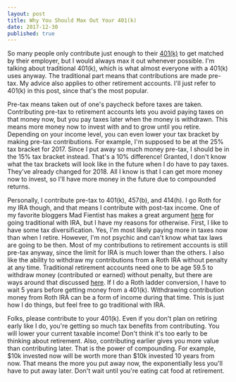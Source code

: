 ```yaml
---
layout: post
title: Why You Should Max Out Your 401(k)
date: 2017-12-30
published: true
---
```

So many people only contribute just enough to their [401(k)](https://en.wikipedia.org/wiki/401(k)) to get matched by their employer, but I would always max it out whenever possible. I'm talking about traditional 401(k), which is what almost everyone with a 401(k) uses anyway. The traditional part means that contributions are made pre-tax. My advice also applies to other retirement accounts. I'll just refer to 401(k) in this post, since that's the most popular.

Pre-tax means taken out of one's paycheck before taxes are taken. Contributing pre-tax to retirement accounts lets you avoid paying taxes on that money now, but you pay taxes later when the money is withdrawn. This means more money now to invest with and to grow until you retire. Depending on your income level, you can even lower your tax bracket by making pre-tax contributions. For example, I'm supposed to be at the 25% tax bracket for 2017. Since I put away so much money pre-tax, I should be in the 15% tax bracket instead. That's a 10% difference! Granted, I don't know what the tax brackets will look like in the future when I do have to pay taxes. They've already changed for 2018. All I know is that I can get more money now to invest, so I'll have more money in the future due to compounded returns.

Personally, I contribute pre-tax to 401(k), 457(b), and 414(h). I go Roth for my IRA though, and that means I contribute with post-tax income. One of my favorite bloggers Mad Fientist has makes a great argument [here](https://www.madfientist.com/traditional-ira-vs-roth-ira/) for going traditional with IRA, but I have my reasons for otherwise. First, I like to have some tax diversification. Yes, I'm most likely paying more in taxes now than when I retire. However, I'm not psychic and can't know what tax laws are going to be then. Most of my contributions to retirement accounts is still pre-tax anyway, since the limit for IRA is much lower than the others. I also like the ability to withdraw my contributions from a Roth IRA without penalty at any time. Traditional retirement accounts need one to be age 59.5 to withdraw money (contributed or earned) without penalty, but there are ways around that discussed [here](https://www.madfientist.com/how-to-access-retirement-funds-early/). If I do a Roth ladder conversion, I have to wait 5 years before getting money from a 401(k). Withdrawing contribution money from Roth IRA can be a form of income during that time. This is just how I do things, but feel free to go traditional with IRA.

Folks, please contribute to your 401(k). Even if you don't plan on retiring early like I do, you're getting so much tax benefits from contributing. You will lower your current taxable income! Don't think it's too early to be thinking about retirement. Also, contributing earlier gives you more value than contributing later. That is the power of compounding. For example, $10k invested now will be worth more than $10k invested 10 years from now. That means the more you put away now, the exponentially less you'll have to put away later. Don't wait until you're eating cat food at retirement.
